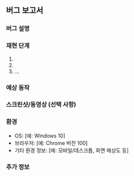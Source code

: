 <!-- 버그 템플릿 -->

## 버그 보고서

### 버그 설명

<!-- 발견한 버그에 대한 간결한 설명을 여기에 작성해주세요. -->

### 재현 단계

<!-- 버그를 재현하기 위한 단계를 순서대로 작성해주세요. -->

1.
2.
3. ...

### 예상 동작

<!-- 버그가 없었을 때 예상되는 동작을 여기에 작성해주세요. -->

### 스크린샷/동영상 (선택 사항)

<!-- 버그를 설명하기 위한 스크린샷이나 동영상이 있다면 여기에 첨부해주세요. -->

### 환경

- OS: [예: Windows 10]
- 브라우저: [예: Chrome 버전 100]
- 기타 환경 정보: [예: 모바일/데스크톱, 화면 해상도 등]

### 추가 정보

<!-- 추가로 제공할 정보가 있다면 여기에 작성해주세요. -->

